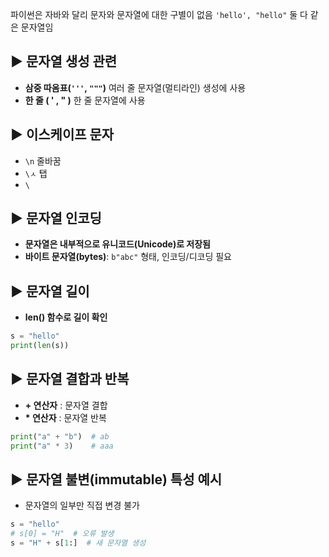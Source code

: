 파이썬은 자바와 달리 문자와 문자열에 대한 구별이 없음
` 'hello', "hello" `
둘 다 같은 문자열임
## ▶️ 문자열 생성 관련
- **삼중 따옴표(`'''`, `"""`)** 
	여러 줄 문자열(멀티라인) 생성에 사용
- **한 줄 ( ' , " )**
	한 줄 문자열에 사용
## ▶️ 이스케이프 문자
- `\n` 줄바꿈
- `\ㅅ` 탭
- `\`
## ▶️ 문자열 인코딩
- **문자열은 내부적으로 유니코드(Unicode)로 저장됨**
- **바이트 문자열(bytes)**: `b"abc"` 형태, 인코딩/디코딩 필요
## ▶️ 문자열 길이
- **len() 함수로 길이 확인**
```python
s = "hello"
print(len(s))
```
## ▶️ 문자열 결합과 반복
- **+ 연산자** : 문자열 결합
- **\* 연산자** : 문자열 반복
```python
print("a" + "b")  # ab
print("a" * 3)    # aaa
```
## ▶️ 문자열 불변(immutable) 특성 예시
- 문자열의 일부만 직접 변경 불가
```python
s = "hello"
# s[0] = "H"  # 오류 발생
s = "H" + s[1:]  # 새 문자열 생성
```